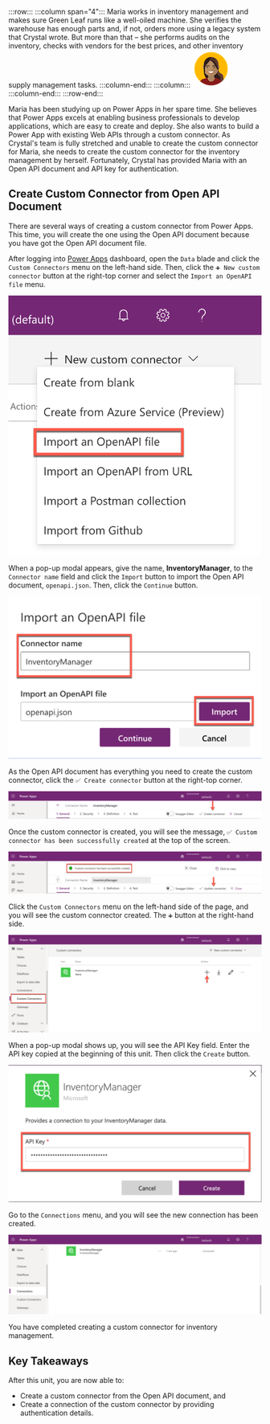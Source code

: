 :::row:::
  :::column span="4":::
    Maria works in inventory management and makes sure Green Leaf runs like a well-oiled machine. She verifies the warehouse has enough parts and, if not, orders more using a legacy system that Crystal wrote. But more than that – she performs audits on the inventory, checks with vendors for the best prices, and other inventory supply management tasks.
  :::column-end:::
  :::column:::
    ![Cartoon depiction of Maria](../../shared/media/maria.png)
  :::column-end:::
:::row-end:::

Maria has been studying up on Power Apps in her spare time. She believes that Power Apps excels at enabling business professionals to develop applications, which are easy to create and deploy. She also wants to build a Power App with existing Web APIs through a custom connector. As Crystal's team is fully stretched and unable to create the custom connector for Maria, she needs to create the custom connector for the inventory management by herself. Fortunately, Crystal has provided Maria with an Open API document and API key for authentication.


## Create Custom Connector from Open API Document ##

There are several ways of creating a custom connector from Power Apps. This time, you will create the one using the Open API document because you have got the Open API document file.

After logging into [Power Apps][pa] dashboard, open the `Data` blade and click the `Custom Connectors` menu on the left-hand side. Then, click the `➕ New custom connector` button at the right-top corner and select the `Import an OpenAPI file` menu.

![Many Ways Creating Custom Connector][image-01]

When a pop-up modal appears, give the name, **InventoryManager**, to the `Connector name` field and click the `Import` button to import the Open API document, `openapi.json`. Then, click the `Continue` button.

![Open API File Import][image-02]

As the Open API document has everything you need to create the custom connector, click the `✅ Create connector` button at the right-top corner.

![Custom Connector General Tab Create Connector][image-03]

Once the custom connector is created, you will see the message, `✅ Custom connector has been successfully created` at the top of the screen.

![Custom Connector General Tab Connector Created][image-04]

Click the `Custom Connectors` menu on the left-hand side of the page, and you will see the custom connector created. The `➕` button at the right-hand side.

![New Custom Connector][image-05]

When a pop-up modal shows up, you will see the API Key field. Enter the API key copied at the beginning of this unit. Then click the `Create` button.

![New Custom Connector Pop-up Modal][image-06]

Go to the `Connections` menu, and you will see the new connection has been created.

![New Connection][image-07]

You have completed creating a custom connector for inventory management.


## Key Takeaways ##

After this unit, you are now able to:

* Create a custom connector from the Open API document, and
* Create a connection of the custom connector by providing authentication details.


[image-01]: ../media/3-create-custom-connector-with-openapi-01.png
[image-02]: ../media/3-create-custom-connector-with-openapi-02.png
[image-03]: ../media/3-create-custom-connector-with-openapi-03.png
[image-04]: ../media/3-create-custom-connector-with-openapi-04.png
[image-05]: ../media/3-create-custom-connector-with-openapi-05.png
[image-06]: ../media/3-create-custom-connector-with-openapi-06.png
[image-07]: ../media/3-create-custom-connector-with-openapi-07.png

[pa]: https://powerapps.microsoft.com/
